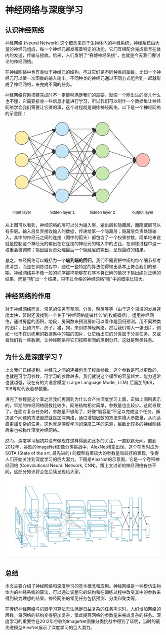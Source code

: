 # 神经网络与深度学习

## 认识神经网络
神经网络 (Neural Network) 这个概念来自于生物体内的神经系统，神经系统由大量的神经元组成，每一个神经元都发挥着特定的功能，它们互相配合完成信号在体内的发送，传输与接收。后来，人们发明了“赛博神经系统”，也就是今天我们要讨论的神经网络。

在神经网络中也有类似于神经元的结构，不过它们是不同种类的函数，比如一个神经元可以做一次函数的输入输出。不同种类的神经元通过不同方式组合到一起就形成了神经网络，来完成不同的任务。

神经网络在刚搭建完成时不一定能够满足我们的需要，就像一个刚出生的婴儿什么也不懂，它需要接收一些信息才能进行学习，所以我们可以制作一个数据集让神经网络学会我们需要让它做的事，这个过程就是训练神经网络。以下是一个神经网络的示意图：

<div align="center">
    <img src="./images/1-1.jpeg">
</div>

从上图可以看到，神经网络的层可以分为输入层，输出层和隐藏层，而隐藏层可以有多层。输入层负责接收输入的数据，传递给第一个隐藏层；隐藏层负责处理输入，其中的神经元之间的连接（图中的箭头）都包含了一个权重参数，简单地来说就是控制这个神经元的输出在它连接的神经元的输入中的占比，在训练过程中这一权重会被调整；输出层负责处理最后一个隐藏层的输出，呈现最终的结果。

总之，神经网络可以概括为一个**端到端的回归**，我们不需要把中间的每个细节都考虑清楚，而是在训练过程中，通过一些特定的算法使得输出基本上符合我们的预期。神经网络并不像一般的程序那样能够在程序本身正确的情况下输出绝对正确的结果，而是“猜”出一个结果，只不过合格的神经网络“猜”中的概率比较大。

## 神经网络的作用
对于神经网络而言，常见的任务有预测、分类、聚类等等（由于这个领域的发展速度太快，暂时还没找到一个关于“神经网络能做什么”的权威概括）。运用神经网络，通过房屋的面积，地段，房间数来预测房价可以看作是回归预测。用不同种类的图片，比如汽车，房子，猫，狗，来训练神经网络，然后我们输入一张图片，例如一张不在训练用的数据集中的猫的图片，让它给出它的分类属于分类任务。又或者我们有一些数据，让神经网络将它们按照相同的类别分开，这就是聚类任务。

## 为什么是深度学习？
上文我们已经提到，神经元之间的连接包含了权重参数，这个参数是可以更改的，也就是可学习参数，可学习的参数越多，我们就说这个模型的容量越大，能力通常也就越强，现在有的大语言模型 (Large Language Model, LLM) 后面加的6B，10B等就代表着参数量。

讲完了参数量这个事之后我们再回到为什么会产生深度学习上面，正如上图所表示的，早期的神经网络层数比较少，网络结构相对简单，参数量也比较少。这就导致了，在面对复杂任务时，参数量不够用了，好像“脑容量”不足以完成这个任务。解决这个问题的方法自然就是加深网络，通过增加层数的方法来增大参数量，从而适应更加复杂的任务。这也就是深度学习的深度二字的来源，层数比较多的神经网络后来也被称作深度神经网络。

然而，深度学习起初并没有像现在这样得到如此多的关注，一直默默无闻。直到2012年，谷歌的ImageNet图像分类挑战中，AlexNet横空出世。这个在当时成为SOTA (State of the art, 最先进的) 的模型有着较大的参数量和较好的表现，使得人们开始关注到深度学习的巨大潜力。下图是AlexNet的示意图，它是一个卷积神经网络 (Convolutional Neural Network, CNN)，跟上文讨论的神经网络有些不同，这部分知识将会在后续呈现给大家。

<div align="center">
    <img src="./images/1-2.jpeg">
</div>

## 总结
本文主要介绍了神经网络和深度学习的基本概念和应用。神经网络是一种模仿生物体内的神经系统的算法，可以通过调整它的结构和在训练过程中改变其中的参数来得到较为理想的结果。神经网络的常见任务包括预测、分类和聚类等。

在传统神经网络与机器学习算法无法满足日益复杂的任务需求时，人们增加网络的层数，将网络的结构变得更加复杂，借此提高网络的参数量来完成复杂的任务。深度学习的重要性在2012年谷歌的ImageNet图像分类挑战中得到了证明，当时的最先进模型AlexNet展示了深度学习的巨大潜力。
